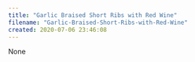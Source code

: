 ```yaml
---
title: "Garlic Braised Short Ribs with Red Wine"
filename: "Garlic-Braised-Short-Ribs-with-Red-Wine"
created: 2020-07-06 23:46:08
---
```

None
